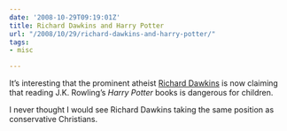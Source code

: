 ```yaml
---
date: '2008-10-29T09:19:01Z'
title: Richard Dawkins and Harry Potter
url: "/2008/10/29/richard-dawkins-and-harry-potter/"
tags:
- misc

---
```

<p>It’s interesting that the prominent atheist <a href="http://www.telegraph.co.uk/news/3255972/Harry-Potter-fails-to-cast-spell-over-Professor-Richard-Dawkins.html">Richard Dawkins</a> is now claiming that reading J.K. Rowling’s <em>Harry Potter</em> books is dangerous for children. </p>
<p>I never thought I would see Richard Dawkins taking the same position as conservative Christians. </p>
